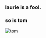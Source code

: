 ### laurie is a fool.
### so is tom

![tom](https://scontent-lhr3-1.xx.fbcdn.net/v/t1.0-1/p160x160/12790933_1156615257682396_3499364541870816633_n.jpg?oh=21bb12d8ddce3594d4780a9cacab74f0&oe=58C25E22)
